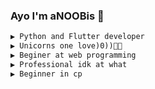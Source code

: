 ### Ayo I'm aNOOBis 🦄

```diff
▶ Python and Flutter developer
▶ Unicorns one love)0))🦄🦄
▶ Beginer at web programming
▶ Professional idk at what
▶ Beginner in cp
```
